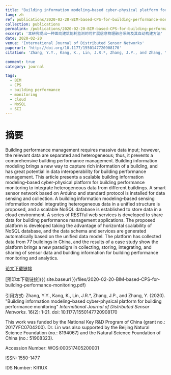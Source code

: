 ```yaml
---
title: "Building information modeling–based cyber-physical platform for building performance monitoring"
lang: zh
ref: publications/2020-02-20-BIM-based-CPS-for-building-performance-monitoring
collection: publications
permalink: /publications/2020-02-20-BIM-based-CPS-for-building-performance-monitoring
excerpt: '本研究提出一种面向建筑能耗监测的可扩展信息物理融合系统及其自动构建方法'
date: 2020-02-20
venue: 'International Journal of Distributed Sensor Networks'
paperurl: 'http://doi.org/10.1177/1550147720908170'
citation: 'Zhang, Y.Y., Kang, K., Lin, J.R.*, Zhang, J.P., and Zhang, Y. (2020). &quot;Building information modeling–based cyber-physical platform for building performance monitoring&quot; <i>International Journal of Distributed Sensor Networks</i>. 16(2): 1-21. doi: 10.1177/1550147720908170'

comment: true
category: journal

tags: 
  - BIM
  - CPS
  - building performance
  - monitoring
  - cloud
  - NoSQL
  - SCI
---
```



摘要
====

Building performance management requires massive data input; however, the relevant data are separated and heterogeneous; thus, it prevents a comprehensive building performance management. Building information modeling brings a new way to capture rich information of a building, and has great potential in data interoperability for building performance management. This article presents a scalable building information modeling–based cyber-physical platform for building performance monitoring to integrate heterogeneous data from different buildings. A smart sensor network based on Arduino and standard protocol is installed for data sensing and collection. A building information modeling–based sensing information model integrating heterogeneous data in a unified structure is proposed, and a scalable NoSQL database is established to store data in a cloud environment. A series of RESTful web services is developed to share data for building performance management applications. The proposed platform is developed taking the advantage of horizontal scalability of NoSQL database, and the data schema and services are generated automatically based on the unified data model. The platform has collected data from 77 buildings in China, and the results of a case study show the platform brings a new paradigm in collecting, storing, integrating, and sharing of sensor data and building information for building performance monitoring and analytics.

[论文下载链接](http://doi.org/10.1177/1550147720908170)

[预印本下载链接]({{ site.baseurl }}/files/2020-02-20-BIM-based-CPS-for-building-performance-monitoring.pdf)

引用方式: Zhang, Y.Y., Kang, K., Lin, J.R.*, Zhang, J.P., and Zhang, Y. (2020). &quot;Building information modeling–based cyber-physical platform for building performance monitoring&quot; <i>International Journal of Distributed Sensor Networks</i>. 16(2): 1-21. doi: 10.1177/1550147720908170

This work was funded by the National Key R&D Program of China (grant no.: 2017YFC0704200). Dr. Lin was also supported by the Beijing Natural Science Foundation (no.: 8194067) and the Natural Science Foundation of China (no.: 51908323).

Accession Number: WOS:000517405200001

ISSN: 1550-1477

IDS Number: KR1UX